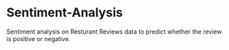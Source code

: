 # Sentiment-Analysis
Sentiment analysis on Resturant Reviews data to predict whether the review is positive or negative.
